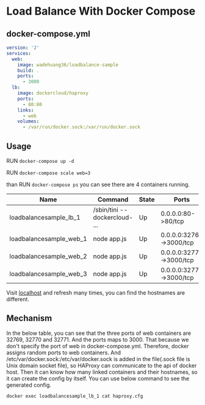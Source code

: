 # Load Balance With Docker Compose

## docker-compose.yml
```yml
version: '2'
services:
  web:
    image: wadehuang36/loadbalance-sample
    build: .
    ports:
      - 3000
  lb:
    image: dockercloud/haproxy
    ports:
      - 80:80
    links:
      - web
    volumes:
      - /var/run/docker.sock:/var/run/docker.sock
```

## Usage
RUN `docker-compose up -d`

RUN `docker-compose scale web=3`

than RUN `docker-compose ps` you can see there are 4 containers running.

|Name|Command|State|Ports|
|----|-------|-----|-----|
|loadbalancesample_lb_1|/sbin/tini -- dockercloud- ...|Up|0.0.0.0:80->80/tcp|
|loadbalancesample_web_1|node app.js|Up|0.0.0.0:32769->3000/tcp|
|loadbalancesample_web_2|node app.js|Up|0.0.0.0:32770->3000/tcp|
|loadbalancesample_web_3|node app.js|Up|0.0.0.0:32771->3000/tcp|

Visit [localhost](http://localhost) and refresh many times, you can find the hostnames are different.

## Mechanism
In the below table, you can see that the three ports of web containers are 32769, 32770 and 32771. And the ports maps to 3000. That because we don't specify the port of web in docker-compose.yml. Therefore, docker assigns random ports to web containers. And  
/etc/var/docker.sock:/etc/var/docker.sock is added in the file(.sock file is Unix domain socket file), so HAProxy can communicate to the api of docker host. Then it can know how many linked containers and their hostnames, so it can create the config by itself. You can use below command to see the generated config.

`docker exec loadbalancesample_lb_1 cat haproxy.cfg`